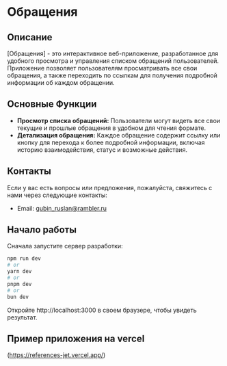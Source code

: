 # Обращения

## Описание

[Обращения] - это интерактивное веб-приложение, разработанное для удобного просмотра и управления списком обращений пользователей. Приложение позволяет пользователям просматривать все свои обращения, а также переходить по ссылкам для получения подробной информации об каждом обращении.

## Основные Функции

- **Просмотр списка обращений:** Пользователи могут видеть все свои текущие и прошлые обращения в удобном для чтения формате.
- **Детализация обращения:** Каждое обращение содержит ссылку или кнопку для перехода к более подробной информации, включая историю взаимодействия, статус и возможные действия.

## Контакты

Если у вас есть вопросы или предложения, пожалуйста, свяжитесь с нами через следующие контакты:

- Email: gubin_ruslan@rambler.ru


## Начало работы

Сначала запустите сервер разработки:

```bash
npm run dev
# or
yarn dev
# or
pnpm dev
# or
bun dev
```

Откройте http://localhost:3000 в своем браузере, чтобы увидеть результат.


## Пример приложения на vercel

(https://references-jet.vercel.app/)
